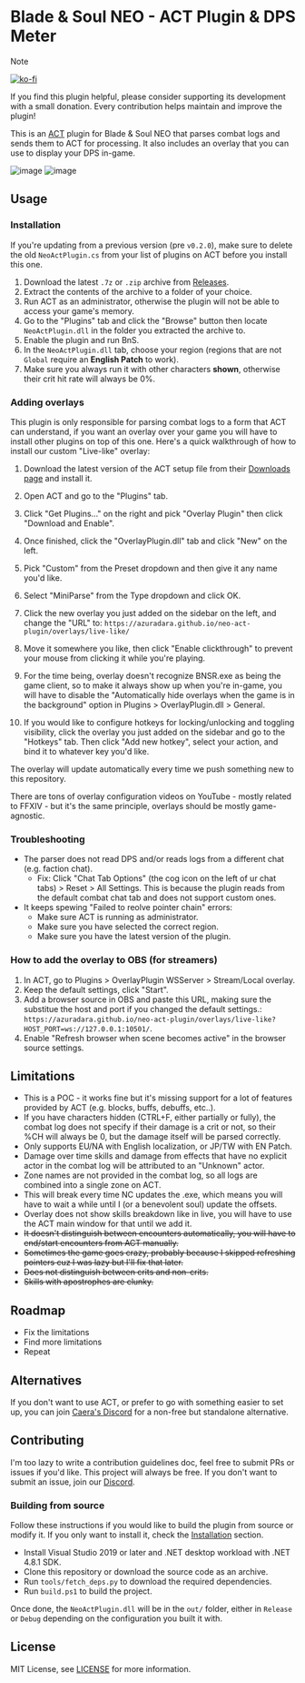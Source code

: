 # Blade & Soul NEO - ACT Plugin & DPS Meter

> [!NOTE]
> [![ko-fi](https://ko-fi.com/img/githubbutton_sm.svg)](https://ko-fi.com/azuradara)
>
> If you find this plugin helpful, please consider supporting its development with a small donation. Every contribution helps maintain and improve the plugin!

This is an [ACT](https://advancedcombattracker.com/home.php) plugin for Blade & Soul NEO that parses combat logs and sends them to ACT for processing. It also includes an overlay that you can use to display your DPS in-game.

![image](https://github.com/user-attachments/assets/766a99c0-7986-4164-8e9e-709ab4b0db77)
![image](https://github.com/user-attachments/assets/9e32022f-e340-4d0b-934b-883d810b7702)

## Usage

### Installation

If you're updating from a previous version (pre `v0.2.0`), make sure to delete the old `NeoActPlugin.cs` from your list of plugins on ACT before you install this one.

1. Download the latest `.7z` or `.zip` archive from [Releases](https://github.com/azuradara/neo-act-plugin/releases).
2. Extract the contents of the archive to a folder of your choice.
3. Run ACT as an administrator, otherwise the plugin will not be able to access your game's memory.
4. Go to the "Plugins" tab and click the "Browse" button then locate `NeoActPlugin.dll` in the folder you extracted the archive to.
5. Enable the plugin and run BnS.
6. In the `NeoActPlugin.dll` tab, choose your region (regions that are not `Global` require an **English Patch** to work).
7. Make sure you always run it with other characters **shown**, otherwise their crit hit rate will always be 0%.

### Adding overlays

This plugin is only responsible for parsing combat logs to a form that ACT can understand, if you want an overlay over your game you will have to install other plugins on top of this one. Here's a quick walkthrough of how to install our custom "Live-like" overlay:

1. Download the latest version of the ACT setup file from their [Downloads page](https://advancedcombattracker.com/download.php) and install it.

2. Open ACT and go to the "Plugins" tab.

3. Click "Get Plugins..." on the right and pick "Overlay Plugin" then click "Download and Enable".

4. Once finished, click the "OverlayPlugin.dll" tab and click "New" on the left.

5. Pick "Custom" from the Preset dropdown and then give it any name you'd like.

6. Select "MiniParse" from the Type dropdown and click OK.

7. Click the new overlay you just added on the sidebar on the left, and change the "URL" to: `https://azuradara.github.io/neo-act-plugin/overlays/live-like/`

8. Move it somewhere you like, then click "Enable clickthrough" to prevent your mouse from clicking it while you're playing.

9. For the time being, overlay doesn't recognize BNSR.exe as being the game client, so to make it always show up when you're in-game, you will have to disable the "Automatically hide overlays when the game is in the background" option in Plugins > OverlayPlugin.dll > General.
  
10. If you would like to configure hotkeys for locking/unlocking and toggling visibility, click the overlay you just added on the sidebar and go to the "Hotkeys" tab. Then click "Add new hotkey", select your action, and bind it to whatever key you'd like.

The overlay will update automatically every time we push something new to this repository.

There are tons of overlay configuration videos on YouTube - mostly related to FFXIV - but it's the same principle, overlays should be mostly game-agnostic.

### Troubleshooting

- The parser does not read DPS and/or reads logs from a different chat (e.g. faction chat).
  - Fix: Click "Chat Tab Options" (the cog icon on the left of ur chat tabs) > Reset > All Settings. This is because the plugin reads from the default combat chat tab and does not support custom ones.
- It keeps spewing "Failed to reolve pointer chain" errors:
  - Make sure ACT is running as administrator.
  - Make sure you have selected the correct region.
  - Make sure you have the latest version of the plugin.

### How to add the overlay to OBS (for streamers)

1. In ACT, go to Plugins > OverlayPlugin WSServer > Stream/Local overlay.
2. Keep the default settings, click "Start".
3. Add a browser source in OBS and paste this URL, making sure the substitue the host and port if you changed the default settings.: `https://azuradara.github.io/neo-act-plugin/overlays/live-like?HOST_PORT=ws://127.0.0.1:10501/`.
4. Enable "Refresh browser when scene becomes active" in the browser source settings.

## Limitations

- This is a POC - it works fine but it's missing support for a lot of features provided by ACT (e.g. blocks, buffs, debuffs, etc..).
- If you have characters hidden (CTRL+F, either partially or fully), the combat log does not specify if their damage is a crit or not, so their %CH will always be 0, but the damage itself will be parsed correctly.
- Only supports EU/NA with English localization, or JP/TW with EN Patch.
- Damage over time skills and damage from effects that have no explicit actor in the combat log will be attributed to an "Unknown" actor.
- Zone names are not provided in the combat log, so all logs are combined into a single zone on ACT.
- This will break every time NC updates the .exe, which means you will have to wait a while until I (or a benevolent soul) update the offsets.
- Overlay does not show skills breakdown like in live, you will have to use the ACT main window for that until we add it.
- ~~It doesn't distinguish between encounters automatically, you will have to end/start encounters from ACT manually.~~
- ~~Sometimes the game goes crazy, probably because I skipped refreshing pointers cuz I was lazy but I'll fix that later.~~
- ~~Does not distinguish between crits and non-crits.~~
- ~~Skills with apostrophes are clunky.~~

## Roadmap

- Fix the limitations
- Find more limitations
- Repeat

## Alternatives

If you don't want to use ACT, or prefer to go with something easier to set up, you can join <a href="https://discord.gg/gMsCaHhtzv" target="_blank">Caera's Discord</a> for a non-free but standalone alternative.

## Contributing

I'm too lazy to write a contribution guidelines doc, feel free to submit PRs or issues if you'd like. This project will always be free.
If you don't want to submit an issue, join our [Discord](https://discord.gg/cEc3wKsUb4).

### Building from source

Follow these instructions if you would like to build the plugin from source or modify it. If you only want to install it, check the [Installation](#installation) section.

- Install Visual Studio 2019 or later and .NET desktop workload with .NET 4.8.1 SDK.
- Clone this repository or download the source code as an archive.
- Run `tools/fetch_deps.py` to download the required dependencies.
- Run `build.ps1` to build the project.

Once done, the `NeoActPlugin.dll` will be in the `out/` folder, either in `Release` or `Debug` depending on the configuration you built it with.

## License

MIT License, see [LICENSE](LICENSE) for more information.
